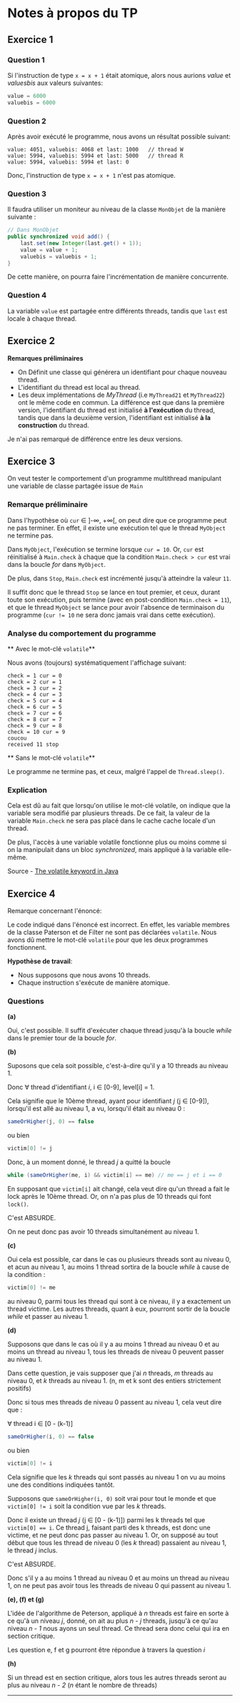 
# Notes à propos du TP #

## Exercice 1 ##

### Question 1 ###

Si l'instruction de type ``` x = x + 1 ``` était atomique, alors nous aurions *value*
et *valuesbis* aux valeurs suivantes:

```java
value = 6000
valuebis = 6000
```

### Question 2 ###

Après avoir exécuté le programme, nous avons un résultat possible suivant:

```
value: 4051, valuebis: 4068 et last: 1000   // thread W
value: 5994, valuebis: 5994 et last: 5000   // thread R
value: 5994, valuebis: 5994 et last: 0
```

Donc, l'instruction de type ``` x = x + 1 ``` n'est pas atomique.

### Question 3 ###

Il faudra utiliser un moniteur au niveau de la classe ```MonObjet``` de la manière suivante :

```java
// Dans MonObjet
public synchronized void add() {
    last.set(new Integer(last.get() + 1));
    value = value + 1;
    valuebis = valuebis + 1;
}
```
De cette manière, on pourra faire l'incrémentation de manière concurrente.

### Question 4 ###

La variable ```value``` est partagée entre différents threads, tandis que ```last``` est locale à chaque thread.

## Exercice 2 ##

**Remarques préliminaires**

- On Définit une classe qui générera un identifiant pour chaque nouveau thread.
- L'identifiant du thread est local au thread.
- Les deux implémentations de *MyThread* (i.e ```MyThread21``` et ```MyThread22```) ont le même code en commun.
La différence est que dans la première version, l'identifiant du thread est initialisé **à l'exécution** du thread,
tandis que dans la deuxième version, l'identifiant est initialisé **à la construction** du thread.

Je n'ai pas remarqué de différence entre les deux versions.

## Exercice 3 ##

On veut tester le comportement d'un programme multithread manipulant une variable
de classe partagée issue de ```Main```

### Remarque préliminaire ###

Dans l'hypothèse où ```cur``` ∈ ]-∞, +∞[, on peut dire que ce programme peut ne pas terminer.
En effet, il existe une exécution tel que le thread ```MyObject``` ne termine pas.

Dans ```MyObject```, l'exécution se termine lorsque ```cur = 10```. Or, ```cur```
est réinitialisé à ```Main.check``` à chaque que la condition ```Main.check > cur```
est vrai dans la boucle *for* dans ```MyObject```.

De plus, dans ```Stop```, ```Main.check``` est incrémenté jusqu'à atteindre la valeur ```11```.

Il suffit donc que le thread ```Stop``` se lance en tout premier, et ceux,
durant toute son exécution, puis termine (avec en post-condition ```Main.check = 11```),
et que le thread ```MyObject``` se lance pour avoir l'absence de terminaison du programme
(```cur != 10``` ne sera donc jamais vrai dans cette exécution).

### Analyse du comportement du programme ###

** Avec le mot-clé ```volatile```**

Nous avons (toujours) systématiquement l'affichage suivant:

```
check = 1 cur = 0
check = 2 cur = 1
check = 3 cur = 2
check = 4 cur = 3
check = 5 cur = 4
check = 6 cur = 5
check = 7 cur = 6
check = 8 cur = 7
check = 9 cur = 8
check = 10 cur = 9
coucou
received 11 stop

```

** Sans le mot-clé ```volatile```**

Le programme ne termine pas, et ceux, malgré l'appel de ```Thread.sleep()```.

### Explication ###

Cela est dû au fait que lorsqu'on utilise le mot-clé volatile, on indique que la variable sera modifié par plusieurs threads.
De ce fait, la valeur de la variable ```Main.check``` ne sera pas placé dans le cache cache locale d'un thread.

De plus, l'accès à une variable volatile fonctionne plus ou moins comme si on la manipulait dans un bloc *synchronized*,
mais appliqué à la variable elle-même.

Source - [The volatile keyword in Java]

## Exercice 4 ##

Remarque concernant l'énoncé:

Le code indiqué dans l'énoncé est incorrect. En effet, les variable membres de la classe
Paterson et de Filter ne sont pas déclarées ```volatile```.
Nous avons dû mettre le mot-clé ```volatile``` pour que les deux programmes fonctionnent.

**Hypothèse de travail**:

- Nous supposons que nous avons 10 threads.
- Chaque instruction s'exécute de manière atomique.


### Questions ###

**(a)**

Oui, c'est possible. Il suffit d'exécuter chaque thread jusqu'à la boucle *while*
dans le premier tour de la boucle *for*.

**(b)**

Suposons que cela soit possible, c'est-à-dire qu'il y a 10 threads au niveau 1.

Donc ∀ thread d'identifiant *i*, i ∈ [0-9], level[i] = 1.

Cela signifie que le 10ème thread, ayant pour identifiant *j* (j ∈ [0-9]),
lorsqu'il est allé au niveau 1, a vu, lorsqu'il était au niveau 0 :

```java
sameOrHigher(j, 0) == false
```
ou bien
```java
victim[0] != j
```

Donc, à un moment donné, le thread *j* a quitté la boucle
```java
while (sameOrHigher(me, i) && victim[i] == me) // me == j et i == 0
```
En supposant que ```victim[i]``` ait changé, cela veut dire qu'un thread a fait
le lock après le 10ème thread. Or, on n'a pas plus de 10 threads qui font ```lock()```.

C'est ABSURDE.

On ne peut donc pas avoir 10 threads simultanément au niveau 1.

**(c)**

Oui cela est possible, car dans le cas ou plusieurs threads sont au niveau 0,
et acun au niveau 1, au moins 1 thread sortira de la boucle *while* à cause de la condition :

```java
victim[0] != me
```
au niveau 0, parmi tous les thread qui sont à ce niveau, il y a exactement un thread victime.
Les autres threads, quant à eux, pourront sortir de la boucle *while* et passer au niveau 1.

**(d)**

Supposons que dans le cas où il y a au moins 1 thread au niveau 0 et au moins
un thread au niveau 1, tous les threads de niveau 0 peuvent passer au niveau 1.

Dans cette question, je vais supposer que j'ai *n* threads, *m* threads au niveau 0,
et *k* threads au niveau 1. (n, m et k sont des entiers strictement positifs)

Donc si tous mes threads de niveau 0 passent au niveau 1, cela veut dire que :

∀ thread i ∈ [0 - (k-1)]

```java
sameOrHigher(i, 0) == false
```
ou bien
```java
victim[0] != i
```

Cela signifie que les *k* threads qui sont passés au niveau 1 on vu au moins une des
conditions indiquées tantôt.

Supposons que ```sameOrHigher(i, 0)``` soit vrai pour tout le monde
et que ```victim[0] != i``` soit la condition vue par les *k* threads.

Donc il existe un thread *j* (j ∈ [0 - (k-1)]) parmi les k threads
tel que ```victim[0] == i```. Ce thread j, faisant parti des k threads,
est donc une victime, et ne peut donc pas passer au niveau 1. Or, on supposé au tout début
que tous les thread de niveau 0 (les *k* thread) passaient au niveau 1, le thread *j* inclus.

C'est ABSURDE.

Donc s'il y a au moins 1 thread au niveau 0 et au moins
un thread au niveau 1, on ne peut pas avoir tous les threads de niveau 0 qui passent au niveau 1.

**(e), (f) et (g)**

L'idée de l'algorithme de Peterson, appliqué à *n* threads est faire en sorte à ce qu'à
un niveau *j*, donné, on ait au plus *n - j* threads, jusqu'à ce qu'au niveau *n - 1*
nous ayons un seul thread. Ce thread sera donc celui qui ira en section critique.

Les question e, f et g pourront être répondue à travers la question *i*

**(h)**

Si un thread est en section critique, alors tous les autres threads seront au plus
au niveau *n - 2* (*n* étant le nombre de threads)

---

[spec]: https://docs.oracle.com/javase/specs/jls/se7/html/jls-4.html#jls-4.2
[The volatile keyword in Java]: https://javamex.com/tutorials/synchronization_volatile.shtml
